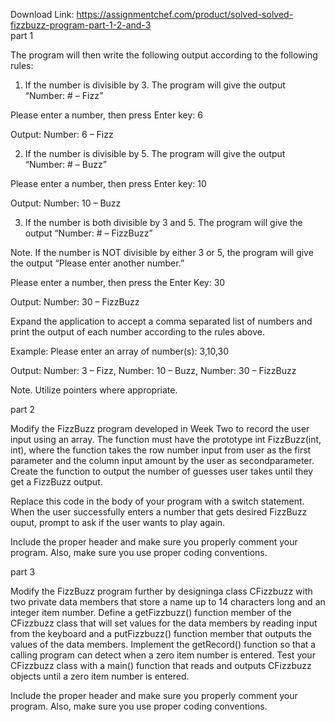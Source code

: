 Download Link: https://assignmentchef.com/product/solved-solved-fizzbuzz-program-part-1-2-and-3
<br>
part 1

The program will then write the following output according to the following rules:

1. If the number is divisible by 3. The program will give the output “Number: # – Fizz”

Please enter a number, then press Enter key: 6

Output: Number: 6 – Fizz

2. If the number is divisible by 5. The program will give the output “Number: # – Buzz”

Please enter a number, then press Enter key: 10

Output: Number: 10 – Buzz

3. If the number is both divisible by 3 and 5. The program will give the output “Number: # – FizzBuzz”

Note. If the number is NOT divisible by either 3 or 5, the program will give the output “Please enter another number.”

Please enter a number, then press the Enter Key: 30

Output: Number: 30 – FizzBuzz

Expand the application to accept a comma separated list of numbers and print the output of each number according to the rules above.

Example: Please enter an array of number(s): 3,10,30

Output: Number: 3 – Fizz, Number: 10 – Buzz, Number: 30 – FizzBuzz

Note. Utilize pointers where appropriate.

part 2

Modify the FizzBuzz program developed in Week Two to record the user input using an array. The function must have the prototype int FizzBuzz(int, int), where the function takes the row number input from user as the first parameter and the column input amount by the user as secondparameter. Create the function to output the number of guesses user takes until they get a FizzBuzz output.

Replace this code in the body of your program with a switch statement. When the user successfully enters a number that gets desired FizzBuzz ouput, prompt to ask if the user wants to play again.

Include the proper header and make sure you properly comment your program. Also, make sure you use proper coding conventions.

part 3

Modify the FizzBuzz program further by designinga class CFizzbuzz with two private data members that store a name up to 14 characters long and an integer item number. Define a getFizzbuzz() function member of the CFizzbuzz class that will set values for the data members by reading input from the keyboard and a putFizzbuzz() function member that outputs the values of the data members. Implement the getRecord() function so that a calling program can detect when a zero item number is entered. Test your CFizzbuzz class with a main() function that reads and outputs CFizzbuzz objects until a zero item number is entered.

Include the proper header and make sure you properly comment your program. Also, make sure you use proper coding conventions.